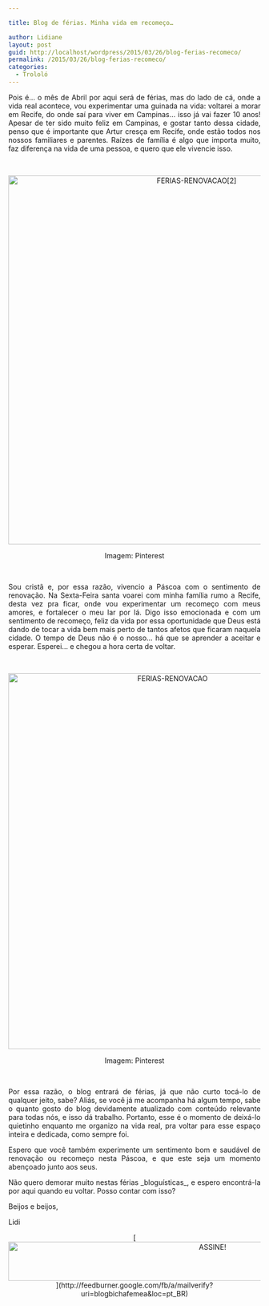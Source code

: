 ```yaml
---

title: Blog de férias. Minha vida em recomeço…

author: Lidiane
layout: post
guid: http://localhost/wordpress/2015/03/26/blog-ferias-recomeco/
permalink: /2015/03/26/blog-ferias-recomeco/
categories:
  - Trololó
---
```

<p align="justify">
  Pois é… o mês de Abril por aqui será de férias, mas do lado de cá, onde a vida real acontece, vou experimentar uma guinada na vida: voltarei a morar em Recife, do onde saí para viver em Campinas… isso já vai fazer 10 anos! Apesar de ter sido muito feliz em Campinas, e gostar tanto dessa cidade, penso que é importante que Artur cresça em Recife, onde estão todos nos nossos familiares e parentes. Raízes de família é algo que importa muito, faz diferença na vida de uma pessoa, e quero que ele vivencie isso.
</p>

&nbsp;

<p align="center">
  <a href="http://www.trololodemulher.com.br/blog/wp-content/uploads/2015/03/FERIAS-RENOVACAO2.jpg"><img class="alignnone size-full wp-image-10895" src="http://www.trololodemulher.com.br/blog/wp-content/uploads/2015/03/FERIAS-RENOVACAO2.jpg" alt="FERIAS-RENOVACAO[2]" width="736" height="736" /></a>
</p>

<p align="center">
  Imagem: Pinterest
</p>

&nbsp;

<p align="justify">
  Sou cristã e, por essa razão, vivencio a Páscoa com o sentimento de renovação. Na Sexta-Feira santa voarei com minha família rumo a Recife, desta vez pra ficar, onde vou experimentar um recomeço com meus amores, e fortalecer o meu lar por lá. Digo isso emocionada e com um sentimento de recomeço, feliz da vida por essa oportunidade que Deus está dando de tocar a vida bem mais perto de tantos afetos que ficaram naquela cidade. O tempo de Deus não é o nosso… há que se aprender a aceitar e esperar. Esperei… e chegou a hora certa de voltar.
</p>

&nbsp;

<p align="center">
  <a href="http://www.trololodemulher.com.br/blog/wp-content/uploads/2015/03/FERIAS-RENOVACAO.jpg"><img class="alignnone size-full wp-image-10894" src="http://www.trololodemulher.com.br/blog/wp-content/uploads/2015/03/FERIAS-RENOVACAO.jpg" alt="FERIAS-RENOVACAO" width="640" height="750" /></a>
</p>

<p align="center">
  Imagem: Pinterest
</p>

&nbsp;

<p align="justify">
  Por essa razão, o blog entrará de férias, já que não curto tocá-lo de qualquer jeito, sabe? Aliás, se você já me acompanha há algum tempo, sabe o quanto gosto do blog devidamente atualizado com conteúdo relevante para todas nós, e isso dá trabalho. Portanto, esse é o momento de deixá-lo quietinho enquanto me organizo na vida real, pra voltar para esse espaço inteira e dedicada, como sempre foi.
</p>

<p align="justify">
  Espero que você também experimente um sentimento bom e saudável de renovação ou recomeço nesta Páscoa, e que este seja um momento abençoado junto aos seus.
</p>

<p align="justify">
  Não quero demorar muito nestas férias _bloguísticas_, e espero encontrá-la por aqui quando eu voltar. Posso contar com isso?
</p>

<p align="justify">
  Beijos e beijos,
</p>

<p align="justify">
  Lidi
</p>

<p align="center">
  [<img class="alignnone size-full wp-image-10439" src="http://www.trololodemulher.com.br/blog/wp-content/uploads/2014/09/ASSINE.png" alt="ASSINE!" width="800" height="78" />](http://feedburner.google.com/fb/a/mailverify?uri=blogbichafemea&loc=pt_BR) 
</p>